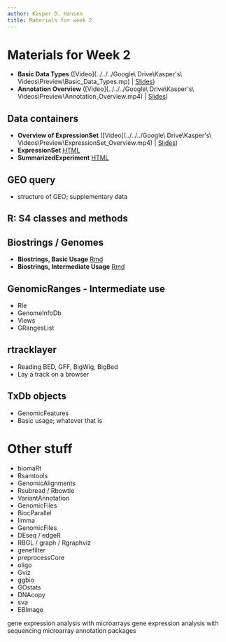 ```yaml
---
author: Kasper D. Hansen
title: Materials for week 2
---
```


# Materials for Week 2

- **Basic Data Types** ([Video](../../../Google\ Drive\Kasper\'s\ Videos\Preview\Basic_Data_Types.mp) | [Slides]())
- **Annotation Overview** ([Video](../../../Google\ Drive\Kasper\'s\ Videos\Preview\Annotation_Overview.mp4) | [Slides]())

## Data containers

- **Overview of ExpressionSet** ([Video](../../../Google\ Drive\Kasper\'s\ Videos\Preview\ExpressionSet_Overview.mp4) | [Slides]())
- **ExpressionSet** [HTML](ExpressionSet.html)
- **SummarizedExperiment** [HTML](SummarizedExperiment.html)

## GEO query

- structure of GEO; supplementary data

## R: S4 classes and methods

## Biostrings / Genomes

- **Biostrings, Basic Usage** [Rmd](Biostrings_Basic.html)
- **Biostrings, Intermediate Usage** [Rmd](Biostrings_Intermediate.html)


## GenomicRanges - Intermediate use

- Rle
- GenomeInfoDb
- Views
- GRangesList

## rtracklayer

- Reading BED, GFF, BigWig, BigBed
- Lay a track on a browser

## TxDb objects

- GenomicFeatures
- Basic usage; whatever that is



# Other stuff

- biomaRt
- Rsamtools
- GenomicAlignments
- Rsubread / Rbowtie
- VariantAnnotation
- GenomicFiles
- BiocParallel
- limma
- GenomicFiles
- DEseq / edgeR
- RBGL / graph / Rgraphviz
- genefilter
- preprocessCore
- oligo
- Gviz
- ggbio
- GOstats
- DNAcopy
- sva
- EBImage


gene expression analysis with microarrays
gene expression analysis with sequencing
microarray annotation packages

